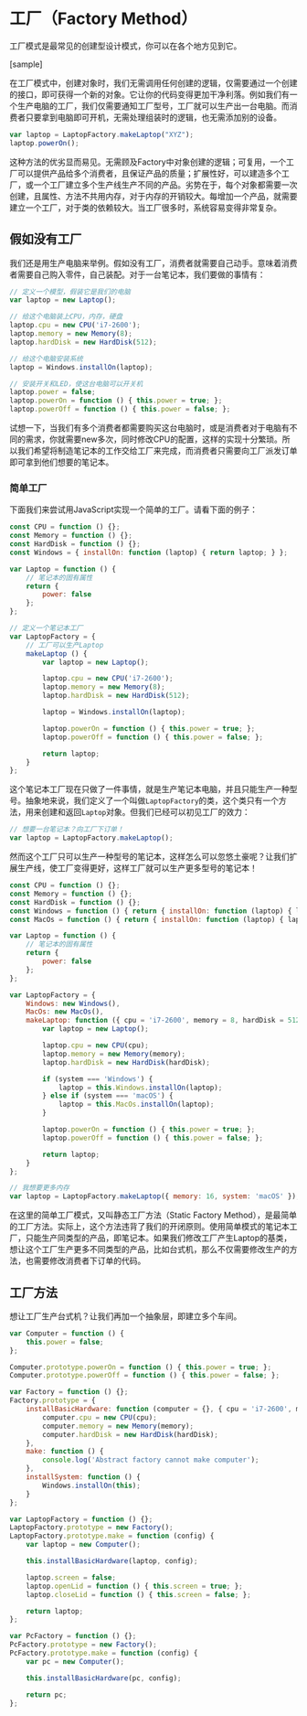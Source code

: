 # 工厂（Factory Method）

工厂模式是最常见的创建型设计模式，你可以在各个地方见到它。

\[sample\]

在工厂模式中，创建对象时，我们无需调用任何创建的逻辑，仅需要通过一个创建的接口，即可获得一个新的对象。它让你的代码变得更加干净利落。例如我们有一个生产电脑的工厂，我们仅需要通知工厂型号，工厂就可以生产出一台电脑。而消费者只要拿到电脑即可开机，无需处理组装时的逻辑，也无需添加别的设备。

```js
var laptop = LaptopFactory.makeLaptop("XYZ");
laptop.powerOn();
```

这种方法的优劣显而易见。无需顾及Factory中对象创建的逻辑；可复用，一个工厂可以提供产品给多个消费者，且保证产品的质量；扩展性好，可以建造多个工厂，或一个工厂建立多个生产线生产不同的产品。劣势在于，每个对象都需要一次创建，且属性、方法不共用内存，对于内存的开销较大。每增加一个产品，就需要建立一个工厂，对于类的依赖较大。当工厂很多时，系统容易变得非常复杂。

## 假如没有工厂

我们还是用生产电脑来举例。假如没有工厂，消费者就需要自己动手。意味着消费者需要自己购入零件，自己装配。对于一台笔记本，我们要做的事情有：

```js
// 定义一个模型，假装它是我们的电脑
var laptop = new Laptop();

// 给这个电脑装上CPU，内存，硬盘
laptop.cpu = new CPU('i7-2600');
laptop.memory = new Memory(8);
laptop.hardDisk = new HardDisk(512);

// 给这个电脑安装系统
laptop = Windows.installOn(laptop);

// 安装开关和LED，使这台电脑可以开关机
laptop.power = false;
laptop.powerOn = function () { this.power = true; };
laptop.powerOff = function () { this.power = false; };
```

试想一下，当我们有多个消费者都需要购买这台电脑时，或是消费者对于电脑有不同的需求，你就需要new多次，同时修改CPU的配置，这样的实现十分繁琐。所以我们希望将制造笔记本的工作交给工厂来完成，而消费者只需要向工厂派发订单即可拿到他们想要的笔记本。

### 简单工厂

下面我们来尝试用JavaScript实现一个简单的工厂。请看下面的例子：

```js
const CPU = function () {};
const Memory = function () {};
const HardDisk = function () {};
const Windows = { installOn: function (laptop) { return laptop; } };

var Laptop = function () {
    // 笔记本的固有属性
    return {
        power: false
    };
};

// 定义一个笔记本工厂
var LaptopFactory = {
    // 工厂可以生产Laptop
    makeLaptop () {
        var laptop = new Laptop();

        laptop.cpu = new CPU('i7-2600');
        laptop.memory = new Memory(8);
        laptop.hardDisk = new HardDisk(512);

        laptop = Windows.installOn(laptop);

        laptop.powerOn = function () { this.power = true; };
        laptop.powerOff = function () { this.power = false; };

        return laptop;
    }
};
```

这个笔记本工厂现在只做了一件事情，就是生产笔记本电脑，并且只能生产一种型号。抽象地来说，我们定义了一个叫做`LaptopFactory`的类，这个类只有一个方法，用来创建和返回`Laptop`对象。但我们已经可以初见工厂的效力：

```js
// 想要一台笔记本？向工厂下订单！
var laptop = LaptopFactory.makeLaptop();
```

然而这个工厂只可以生产一种型号的笔记本，这样怎么可以忽悠土豪呢？让我们扩展生产线，使工厂变得更好，这样工厂就可以生产更多型号的笔记本！

```js
const CPU = function () {};
const Memory = function () {};
const HardDisk = function () {};
const Windows = function () { return { installOn: function (laptop) { laptop.system = 'Windows'; return laptop; } }; };
const MacOs = function () { return { installOn: function (laptop) { laptop.system = 'macOS'; return laptop; } }; };

var Laptop = function () {
    // 笔记本的固有属性
    return {
        power: false
    };
};

var LaptopFactory = {
    Windows: new Windows(),
    MacOs: new MacOs(),
    makeLaptop: function ({ cpu = 'i7-2600', memory = 8, hardDisk = 512, system = null } = {}) {
        var laptop = new Laptop();

        laptop.cpu = new CPU(cpu);
        laptop.memory = new Memory(memory);
        laptop.hardDisk = new HardDisk(hardDisk);

        if (system === 'Windows') {
            laptop = this.Windows.installOn(laptop);
        } else if (system === 'macOS') {
            laptop = this.MacOs.installOn(laptop);
        }

        laptop.powerOn = function () { this.power = true; };
        laptop.powerOff = function () { this.power = false; };

        return laptop;
    }
};

// 我想要更多内存
var laptop = LaptopFactory.makeLaptop({ memory: 16, system: 'macOS' });
```

在这里的简单工厂模式，又叫静态工厂方法（Static Factory Method），是最简单的工厂方法。实际上，这个方法违背了我们的开闭原则。使用简单模式的笔记本工厂，只能生产同类型的产品，即笔记本。如果我们修改工厂产生Laptop的基类，想让这个工厂生产更多不同类型的产品，比如台式机，那么不仅需要修改生产的方法，也需要修改消费者下订单的代码。

## 工厂方法

想让工厂生产台式机？让我们再加一个抽象层，即建立多个车间。

```js
var Computer = function () {
    this.power = false;
};

Computer.prototype.powerOn = function () { this.power = true; };
Computer.prototype.powerOff = function () { this.power = false; };

var Factory = function () {};
Factory.prototype = {
    installBasicHardware: function (computer = {}, { cpu = 'i7-2600', memory = 8, hardDisk = 512 }) {
        computer.cpu = new CPU(cpu);
        computer.memory = new Memory(memory);
        computer.hardDisk = new HardDisk(hardDisk);
    },
    make: function () {
        console.log('Abstract factory cannot make computer');
    }, 
    installSystem: function () {
        Windows.installOn(this);
    }
};

var LaptopFactory = function () {};
LaptopFactory.prototype = new Factory();
LaptopFactory.prototype.make = function (config) {
    var laptop = new Computer();

    this.installBasicHardware(laptop, config);

    laptop.screen = false;
    laptop.openLid = function () { this.screen = true; };
    laptop.closeLid = function () { this.screen = false; };

    return laptop;
};

var PcFactory = function () {};
PcFactory.prototype = new Factory();
PcFactory.prototype.make = function (config) {
    var pc = new Computer();

    this.installBasicHardware(pc, config);

    return pc;
};
```



